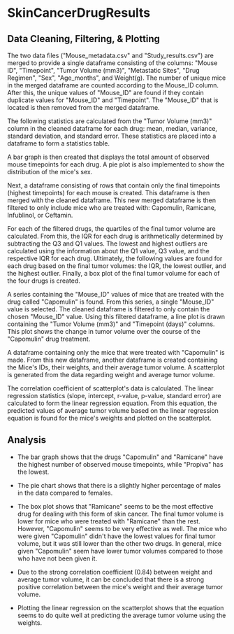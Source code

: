 # SkinCancerDrugResults

## Data Cleaning, Filtering, & Plotting 
The two data files ("Mouse_metadata.csv" and "Study_results.csv") are merged to provide a single dataframe consisting of the
columns: "Mouse ID", "Timepoint", "Tumor Volume (mm3)", "Metastatic Sites", "Drug Regimen", "Sex", "Age_months", and Weight(g). The number of unique mice in the merged dataframe are counted according to the Mouse_ID column. After this, the unique values of "Mouse_ID" are found if they contain duplicate values for "Mouse_ID" and "Timepoint". The "Mouse_ID" that is located is then removed from the merged dataframe.  

The following statistics are calculated from the "Tumor Volume (mm3)" column in the cleaned dataframe for each drug: mean, median, variance, standard deviation, and standard error. These statistics are placed into a dataframe to form a statistics table. 

A bar graph is then created that displays the total amount of observed mouse timepoints for each drug. A pie plot is also implemented to show the distribution of the mice's sex. 

Next, a dataframe consisting of rows that contain only the final timepoints (highest timepoints) for each mouse is created. This dataframe is then merged with the cleaned dataframe. This new merged dataframe is then filtered to only include mice who are treated with: Capomulin, Ramicane, Infublinol, or Ceftamin. 

For each of the filtered drugs, the quartiles of the final tumor volume are calculated. From this, the IQR for each drug is arithmetically determined by subtracting the Q3 and Q1 values. The lowest and highest outliers are calculated using the information about the Q1 value, Q3 value, and the respective IQR for each drug. Ultimately, the following values are found for each drug based on the final tumor volumes: the IQR, the lowest outlier, and the highest outlier. Finally, a box plot of the final tumor volume for each of the four drugs is created.

A series containing the "Mouse_ID" values of mice that are treated with the drug called "Capomulin" is found. From this series, a single "Mouse_ID" value is selected. The cleaned dataframe is filtered to only contain the chosen "Mouse_ID" value. Using this filtered dataframe, a line plot is drawn containing the "Tumor Volume (mm3)" and "Timepoint (days)" columns. This plot shows the change in tumor volume over the course of the "Capomulin" drug treatment. 

A dataframe containing only the mice that were treated with "Capomulin" is made. From this new dataframe, another dataframe is created containing the Mice's IDs, their weights, and their average tumor volume. A scatterplot is generated from the data regarding weight and average tumor volume.

The correlation coefficient of scatterplot's data is calculated. The linear regression statistics (slope, intercept, r-value, p-value, standard error) are calculated to form the linear regression equation. From this equation, the predicted values of average tumor volume based on the linear regression equation is found for the mice's weights and plotted on the scatterplot. 

## Analysis

* The bar graph shows that the drugs "Capomulin" and "Ramicane" have the highest number of observed mouse timepoints, while "Propiva" has the lowest. 

* The pie chart shows that there is a slightly higher percentage of males in the data compared to females. 

* The box plot shows that "Ramicane" seems to be the most effective drug for dealing with this form of skin cancer. The final tumor volume is lower for mice who were treated with "Ramicane" than the rest. However, "Capomulin" seems to be very effective as well. The mice who were given "Capomulin" didn't have the lowest values for final tumor volume, but it was still lower than the other two drugs. In general, mice given "Capomulin" seem have lower tumor volumes compared to those who have not been given it. 

* Due to the strong correlation coefficient (0.84) between weight and average tumor volume, it can be concluded that there is a strong positive correlation between the mice's weight and their average tumor volume. 

* Plotting the linear regression on the scatterplot shows that the equation seems to do quite well at predicting the average tumor volume using the weights. 